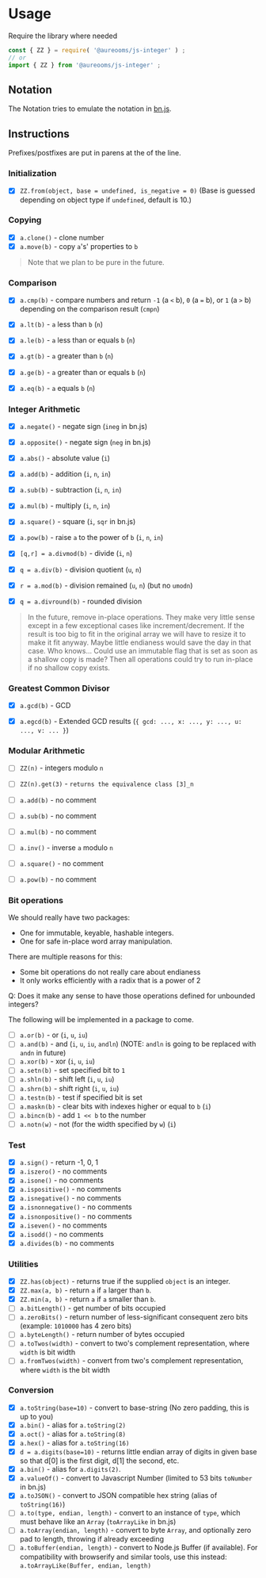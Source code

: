 # Usage

Require the library where needed
```js
const { ZZ } = require( '@aureooms/js-integer' ) ;
// or
import { ZZ } from '@aureooms/js-integer' ;
```

## Notation

The Notation tries to emulate the notation in [bn.js](https://github.com/indutny/bn.js).

## Instructions

Prefixes/postfixes are put in parens at the of the line.


### Initialization

* [x] `ZZ.from(object, base = undefined, is_negative = 0)` (Base is guessed depending on object type if `undefined`, default is 10.)

### Copying

* [x] `a.clone()` - clone number
* [x] `a.move(b)` - copy `a`'s' properties to `b`

> Note that we plan to be pure in the future.


### Comparison

* [x] `a.cmp(b)` - compare numbers and return `-1` (a `<` b), `0` (a `=` b), or `1` (a `>` b) depending on the comparison result (`cmpn`)
* [x] `a.lt(b)` - `a` less than `b` (`n`)
* [x] `a.le(b)` - `a` less than or equals `b` (`n`)
* [x] `a.gt(b)` - `a` greater than `b` (`n`)
* [x] `a.ge(b)` - `a` greater than or equals `b` (`n`)
* [x] `a.eq(b)` - `a` equals `b` (`n`)


### Integer Arithmetic

* [x] `a.negate()` - negate sign (`ineg` in bn.js)
* [x] `a.opposite()` - negate sign (`neg` in bn.js)
* [x] `a.abs()` - absolute value (`i`)

* [x] `a.add(b)` - addition (`i`, `n`, `in`)
* [x] `a.sub(b)` - subtraction (`i`, `n`, `in`)
* [x] `a.mul(b)` - multiply (`i`, `n`, `in`)
* [x] `a.square()` - square (`i`, `sqr` in bn.js)
* [x] `a.pow(b)` - raise `a` to the power of `b` (`i`, `n`, `in`)

* [x] `[q,r] = a.divmod(b)` - divide (`i`, `n`)
* [x] `q = a.div(b)` - division quotient (`u`, `n`)
* [x] `r = a.mod(b)` - division remained (`u`, `n`) (but no `umodn`)
* [x] `q = a.divround(b)` - rounded division

> In the future, remove in-place operations. They make very little sense except
> in a few exceptional cases like increment/decrement. If the result is too big
> to fit in the original array we will have to resize it to make it fit anyway.
> Maybe little endianess would save the day in that case. Who knows...
> Could use an immutable flag that is set as soon as a shallow copy is made?
> Then all operations could try to run in-place if no shallow copy exists.

### Greatest Common Divisor

* [x] `a.gcd(b)` - GCD
* [x] `a.egcd(b)` - Extended GCD results (`{ gcd: ..., x: ..., y: ..., u: ..., v: ... }`)


### Modular Arithmetic

* [ ] `ZZ(n)` - integers modulo `n`
* [ ] `ZZ(n).get(3)` - `returns the equivalence class [3]_n`
* [ ] `a.add(b)` - no comment
* [ ] `a.sub(b)` - no comment
* [ ] `a.mul(b)` - no comment
* [ ] `a.inv()` - inverse `a` modulo `n`
* [ ] `a.square()` - no comment
* [ ] `a.pow(b)` - no comment


### Bit operations

We should really have two packages:

  - One for immutable, keyable, hashable integers.
  - One for safe in-place word array manipulation.

There are multiple reasons for this:

  - Some bit operations do not really care about endianess
  - It only works efficiently with a radix that is a power of 2

Q: Does it make any sense to have those operations defined for unbounded
integers?

The following will be implemented in a package to come.

* [ ] `a.or(b)` - or (`i`, `u`, `iu`)
* [ ] `a.and(b)` - and (`i`, `u`, `iu`, `andln`) (NOTE: `andln` is going to be replaced with `andn` in future)
* [ ] `a.xor(b)` - xor (`i`, `u`, `iu`)
* [ ] `a.setn(b)` - set specified bit to `1`
* [ ] `a.shln(b)` - shift left (`i`, `u`, `iu`)
* [ ] `a.shrn(b)` - shift right (`i`, `u`, `iu`)
* [ ] `a.testn(b)` - test if specified bit is set
* [ ] `a.maskn(b)` - clear bits with indexes higher or equal to `b` (`i`)
* [ ] `a.bincn(b)` - add `1 << b` to the number
* [ ] `a.notn(w)` - not (for the width specified by `w`) (`i`)

### Test

* [x] `a.sign()` - return -1, 0, 1
* [x] `a.iszero()` - no comments
* [x] `a.isone()` - no comments
* [x] `a.ispositive()` - no comments
* [x] `a.isnegative()` - no comments
* [x] `a.isnonnegative()` - no comments
* [x] `a.isnonpositive()` - no comments
* [x] `a.iseven()` - no comments
* [x] `a.isodd()` - no comments
* [x] `a.divides(b)` - no comments

### Utilities

* [x] `ZZ.has(object)` - returns true if the supplied `object` is an integer.
* [x] `ZZ.max(a, b)` - return `a` if `a` larger than `b`.
* [x] `ZZ.min(a, b)` - return `a` if `a` smaller than `b`.
* [ ] `a.bitLength()` - get number of bits occupied
* [ ] `a.zeroBits()` - return number of less-significant consequent zero bits (example: `1010000` has 4 zero bits)
* [ ] `a.byteLength()` - return number of bytes occupied
* [ ] `a.toTwos(width)` - convert to two's complement representation, where `width` is bit width
* [ ] `a.fromTwos(width)` - convert from two's complement representation, where `width` is the bit width

### Conversion
* [x] `a.toString(base=10)` - convert to base-string (No zero padding, this is up to you)
* [x] `a.bin()` - alias for `a.toString(2)`
* [x] `a.oct()` - alias for `a.toString(8)`
* [x] `a.hex()` - alias for `a.toString(16)`
* [x] `d = a.digits(base=10)` - returns little endian array of digits in given base so that d[0] is the first digit, d[1] the second, etc.
* [x] `a.bin()` - alias for `a.digits(2)`.
* [x] `a.valueOf()` - convert to Javascript Number (limited to 53 bits `toNumber` in bn.js)
* [x] `a.toJSON()` - convert to JSON compatible hex string (alias of `toString(16)`)
* [ ] `a.to(type, endian, length)` - convert to an instance of `type`, which must behave like an `Array` (`toArrayLike` in bn.js)
* [ ] `a.toArray(endian, length)` - convert to byte `Array`, and optionally zero pad to length, throwing if already exceeding
* [ ] `a.toBuffer(endian, length)` - convert to Node.js Buffer (if available). For compatibility with browserify and similar tools, use this instead: `a.toArrayLike(Buffer, endian, length)`
